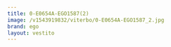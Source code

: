 ```yaml
---
title: 0-E0654A-EGO1587(2)
image: /v1543919832/viterbo/0-E0654A-EGO1587_2.jpg
brand: ego
layout: vestito
---
```


